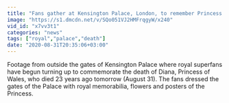 ```yaml
---
title: "Fans gather at Kensington Palace, London, to remember Princess Diana, 23 years after her death"
image: "https://s1.dmcdn.net/v/SQo051VJ2HMFrqgyW/x240"
vid_id: "x7vv3t1"
categories: "news"
tags: ["royal","palace","death"]
date: "2020-08-31T20:35:06+03:00"
---
```

Footage from outside the gates of Kensington Palace where royal superfans have begun turning up to commemorate the death of Diana, Princess of Wales, who died 23 years ago tomorrow (August 31).  The fans dressed the gates of the Palace with royal memorabilia, flowers and posters of the Princess.
